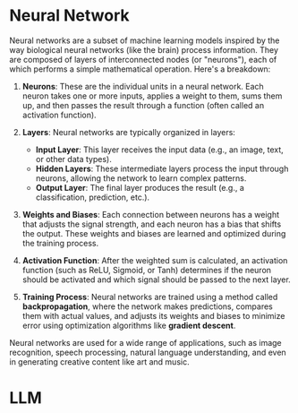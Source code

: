 # Neural Network 

Neural networks are a subset of machine learning models inspired by the way biological neural networks (like the brain) process information. They are composed of layers of interconnected nodes (or "neurons"), each of which performs a simple mathematical operation. Here's a breakdown:

1. **Neurons**: These are the individual units in a neural network. Each neuron takes one or more inputs, applies a weight to them, sums them up, and then passes the result through a function (often called an activation function).

2. **Layers**: Neural networks are typically organized in layers:
   - **Input Layer**: This layer receives the input data (e.g., an image, text, or other data types).
   - **Hidden Layers**: These intermediate layers process the input through neurons, allowing the network to learn complex patterns.
   - **Output Layer**: The final layer produces the result (e.g., a classification, prediction, etc.).

3. **Weights and Biases**: Each connection between neurons has a weight that adjusts the signal strength, and each neuron has a bias that shifts the output. These weights and biases are learned and optimized during the training process.

4. **Activation Function**: After the weighted sum is calculated, an activation function (such as ReLU, Sigmoid, or Tanh) determines if the neuron should be activated and which signal should be passed to the next layer.

5. **Training Process**: Neural networks are trained using a method called **backpropagation**, where the network makes predictions, compares them with actual values, and adjusts its weights and biases to minimize error using optimization algorithms like **gradient descent**.

Neural networks are used for a wide range of applications, such as image recognition, speech processing, natural language understanding, and even in generating creative content like art and music.

# LLM
